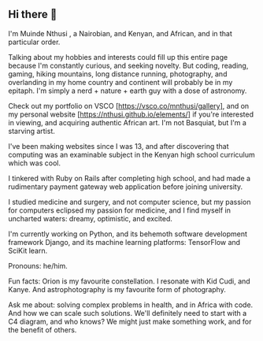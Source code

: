 ## Hi there 👋

I'm Muinde Nthusi , a Nairobian, and Kenyan, and African, and in that particular order. 

Talking about my hobbies and interests could fill up this entire page because I'm constantly curious, and seeking novelty. But coding, reading, gaming, hiking mountains, long distance running, photography, and overlanding in my home country and continent will probably be in my epitaph. I'm simply a nerd + nature + earth guy with a dose of astronomy. 

Check out my portfolio on VSCO [https://vsco.co/mnthusi/gallery], and on my personal website [https://nthusi.github.io/elements/] if you're interested in viewing, and acquiring authentic African art. I'm not Basquiat, but I'm a starving artist. 

I've been making websites since I was 13, and after discovering that computing was an examinable subject in the Kenyan high school curriculum which was cool.

I tinkered with Ruby on Rails after completing high school, and had made a rudimentary payment gateway web application before joining university.

I studied medicine and surgery, and not computer science, but my passion for computers eclipsed my passion for medicine, and I find myself in uncharted waters: dreamy, optimistic, and excited.

I'm currently working on Python, and its behemoth software development framework Django, and its machine learning platforms: TensorFlow and SciKit learn.

Pronouns: he/him.

Fun facts: Orion is my favourite constellation. I resonate with Kid Cudi, and Kanye. And astrophotography is my favourite form of photography.

Ask me about: solving complex problems in health, and in Africa with code. And how we can scale such solutions. We'll definitely need to start with a C4 diagram, and who knows? We might just make something work, and for the benefit of others.


<!--
**nthusi/nthusi** is a ✨ _special_ ✨ repository because its `README.md` (this file) appears on your GitHub profile.

Here are some ideas to get you started:

- 🔭 I’m currently working on ...
- 🌱 I’m currently learning ...
- 👯 I’m looking to collaborate on ...
- 🤔 I’m looking for help with ...
- 💬 Ask me about ...
- 📫 How to reach me: ...
- 😄 Pronouns: ...
- ⚡ Fun fact: ...
-->
